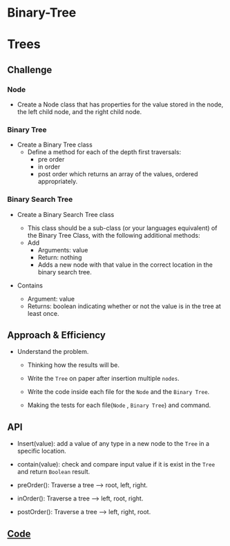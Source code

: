 # Binary-Tree

# Trees
<!-- Short summary or background information -->

## Challenge
<!-- Description of the challenge -->
### Node

- Create a Node class that has properties for the value stored in the node, the left child node, and the right child node.

### Binary Tree

- Create a Binary Tree class
  - Define a method for each of the depth first traversals:
    - pre order
    - in order
    - post order which returns an array of the values, ordered appropriately.

### Binary Search Tree

- Create a Binary Search Tree class

  - This class should be a sub-class (or your languages equivalent) of the Binary Tree Class, with the following additional methods:
  - Add
    - Arguments: value
    - Return: nothing
    - Adds a new node with that value in the correct location in the binary search tree.

- Contains
  - Argument: value
  - Returns: boolean indicating whether or not the value is in the tree at least once.

## Approach & Efficiency
<!-- What approach did you take? Why? What is the Big O space/time for this approach? -->

- Understand the problem.

  - Thinking how the results will be.

  - Write the `Tree` on paper after insertion multiple `nodes`.

  - Write the code inside each file for the `Node` and the `Binary Tree`.

  - Making the tests for each file(`Node` , `Binary Tree`) and command.

## API
<!-- Description of each method publicly available in each of your trees -->

- Insert(value): add a value of any type in a new node to the `Tree` in a specific location.
- contain(value): check and compare input value if it is exist in the `Tree` and return `Boolean` result.
- preOrder(): Traverse a tree --> root, left, right.

- inOrder(): Traverse a tree --> left, root, right.
- postOrder(): Traverse a tree --> left, right, root.

## [Code](../Binary-Tree/)
